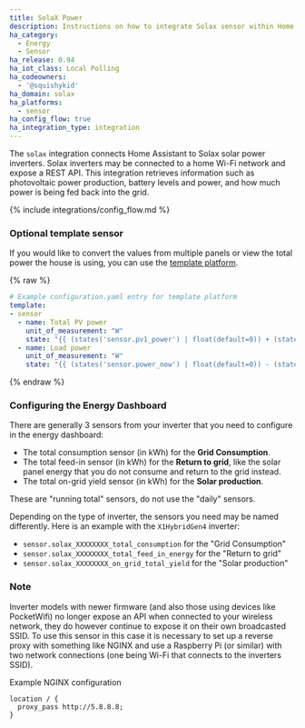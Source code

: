 ```yaml
---
title: SolaX Power
description: Instructions on how to integrate Solax sensor within Home Assistant.
ha_category:
  - Energy
  - Sensor
ha_release: 0.94
ha_iot_class: Local Polling
ha_codeowners:
  - '@squishykid'
ha_domain: solax
ha_platforms:
  - sensor
ha_config_flow: true
ha_integration_type: integration
---
```


The `solax` integration connects Home Assistant to Solax solar power inverters. Solax inverters may be connected to a home Wi-Fi network and expose a REST API. This integration retrieves information such as photovoltaic power production, battery levels and power, and how much power is being fed back into the grid.

{% include integrations/config_flow.md %}

### Optional template sensor

If you would like to convert the values from multiple panels or view the total power the house is using, you can use the [template platform](/integrations/template).

{% raw %}

```yaml
# Example configuration.yaml entry for template platform
template:
- sensor
  - name: Total PV power
    unit_of_measurement: "W"
    state: "{{ (states('sensor.pv1_power') | float(default=0)) + (states('sensor.pv2_power') | float(default=0)) }}"
  - name: Load power
    unit_of_measurement: "W"
    state: "{{ (states('sensor.power_now') | float(default=0)) - (states('sensor.exported_power') | float(default=0)) }}"
```

{% endraw %}

### Configuring the Energy Dashboard

There are generally 3 sensors from your inverter that you need to configure in the energy dashboard:

- The total consumption sensor (in kWh) for the **Grid Consumption**.
- The total feed-in sensor (in kWh) for the **Return to grid**, like the solar panel energy that you do not consume and return to the grid instead.
- The total on-grid yield sensor (in kWh) for the **Solar production**.

These are "running total" sensors, do not use the "daily" sensors.

Depending on the type of inverter, the sensors you need may be named differently. Here is an example with the `X1HybridGen4` inverter:

- `sensor.solax_XXXXXXXX_total_consumption` for the "Grid Consumption"
- `sensor.solax_XXXXXXXX_total_feed_in_energy` for the "Return to grid"
- `sensor.solax_XXXXXXXX_on_grid_total_yield` for the "Solar production"

### Note

Inverter models with newer firmware (and also those using devices like PocketWifi) no longer expose an API when connected to your wireless network, they do however continue to expose it on their own broadcasted SSID. To use this sensor in this case it is necessary to set up a reverse proxy with something like NGINX and use a Raspberry Pi (or similar) with two network connections (one being Wi-Fi that connects to the inverters SSID).


Example NGINX configuration

```text
location / {
  proxy_pass http://5.8.8.8;
}
```
